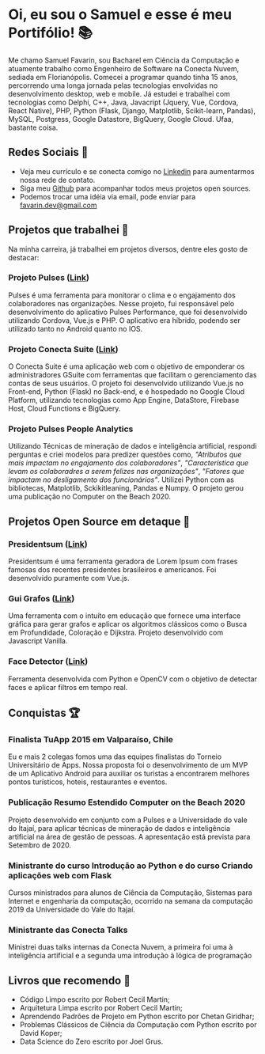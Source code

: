 # Oi, eu sou o Samuel e esse é meu Portifólio! :books:
Me chamo Samuel Favarin, sou Bacharel em Ciência da Computação e atuamente trabalho como Engenheiro de Software na Conecta Nuvem, sediada em Florianópolis. Comecei a programar quando tinha 15 anos, percorrendo uma longa jornada pelas tecnologias envolvidas no desenvolvimento desktop, web e mobile. Já estudei e trabalhei com tecnologias como Delphi, C++, Java, Javacript (Jquery, Vue, Cordova, React Native), PHP, Python (Flask, Django, Matplotlib, Scikit-learn, Pandas), MySQL, Postgress, Google Datastore, BigQuery, Google Cloud. Ufaa, bastante coisa.

## Redes Sociais :raising_hand:

 - Veja meu currículo e se conecta comigo no [Linkedin](https://www.linkedin.com/in/samuelbratifavarin/) para aumentarmos nossa rede de contato.
 - Siga meu [Github](https://github.com/SamuelBFavarin) para acompanhar todos meus projetos open sources.
 - Podemos trocar uma idéia via email, pode enviar para favarin.dev@gmail.com

## Projetos que trabalhei :wrench:

Na minha carreira, já trabalhei em projetos diversos, dentre eles gosto de destacar:

### Projeto Pulses ([Link](https://www.pulses.com.br/produtos/plataforma-pulses))
Pulses é uma ferramenta para monitorar o clima e o engajamento dos colaboradores nas organizações. Nesse projeto, fui responsável pelo desenvolvimento do aplicativo Pulses Performance, que foi desenvolvido utilizando Cordova, Vue.js e PHP. O aplicativo era híbrido, podendo ser utilizado tanto no Android quanto no IOS. 

### Projeto Conecta Suite ([Link](https://app.conectasuite.com/login))
O Conecta Suite é uma aplicação web com o objetivo de emponderar os administradores GSuite com ferramentas que facilitam o gerenciamento das contas de seus usuários. O projeto foi desenvolvido utilizando Vue.js no Front-end, Python (Flask) no Back-end, e é hospedado no Google Cloud Platform, utilizando tecnologias como App Engine, DataStore, Firebase Host, Cloud Functions e BigQuery.

### Projeto Pulses People Analytics
Utilizando Técnicas de mineração de dados e inteligência artificial, respondi perguntas e criei modelos para predizer questões como, *"Atributos que mais impactam no engajamento dos colaboradores"*, *"Característica que levam os colaboradres a serem felizes nas organizações"*, *"Fatores que impactam no desligamento dos funcionários"*. Utilizei Python com as bibliotecas, Matplotlib, Sckikitleaning, Pandas e Numpy. O projeto gerou uma publicação no Computer on the Beach 2020. 

## Projetos Open Source em detaque :hammer:
### Presidentsum ([Link](https://presidentsum.com/))
Presidentsum é uma ferramenta geradora de Lorem Ipsum com frases famosas dos recentes presidentes brasileiros e americanos. Foi desenvolvido puramente com Vue.js. 

### Gui Grafos ([Link](https://github.com/SamuelBFavarin/Grafos-GUI))
Uma ferramenta com o intuíto em educação que fornece uma interface gráfica para gerar grafos e aplicar os algoritmos clássicos como o Busca em Profundidade, Coloração e Dijkstra. Projeto desenvolvido com Javascript Vanilla.

### Face Detector ([Link](https://github.com/SamuelBFavarin/faceDetect))
Ferramenta desenvolvida com Python e OpenCV com o objetivo de detectar faces e aplicar filtros em tempo real.

## Conquistas :trophy:

### Finalista TuApp 2015 em Valparaíso, Chile
Eu e mais 2 colegas fomos uma das equipes finalistas do Torneio Universitário de Apps. Nossa proposta foi o desenvolvimento de um MVP de um Aplicativo Android para auxiliar os turistas a encontrarem melhores pontos turísticos, hoteis, restaurantes e eventos. 

### Publicação Resumo Estendido Computer on the Beach 2020
Projeto desenvolvido em conjunto com a Pulses e a Universidade do vale do Itajaí, para aplicar técnicas de mineração de dados e inteligência artificial na área de gestão de pessoas. A apresentação está prevista para Setembro de 2020.

### Ministrante do curso Introdução ao Python e do curso Criando aplicações web com Flask
Cursos ministrados para alunos de Ciência da Computação, Sistemas para Internet e engenharia da computação, ocorrido na semana da computação 2019 da Universidade do Vale do Itajaí.  

### Ministrante das Conecta Talks
Ministrei duas talks internas da Conecta Nuvem, a primeira foi uma à inteligência artificial e a segunda uma introdução à lógica de programação

## Livros que recomendo :book:

 - Código Limpo escrito por Robert Cecil Martin;
 - Arquitetura Limpa escrito por Robert Cecil Martin;
 - Aprendendo Padrões de Projeto em Python escrito por Chetan Giridhar;
 - Problemas Clássicos de Ciência da Computação com Python escrito por David Koper;
 - Data Science do Zero escrito por Joel Grus.

